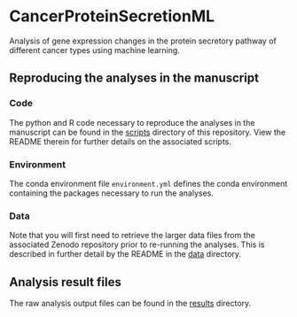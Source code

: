 # CancerProteinSecretionML
Analysis of gene expression changes in the protein secretory pathway of different cancer types using machine learning.

## Reproducing the analyses in the manuscript

### Code
The python and R code necessary to reproduce the analyses in the manuscript can be found in the [scripts](scripts) directory of this repository. View the README therein for further details on the associated scripts.

### Environment
The conda environment file `environment.yml` defines the conda environment containing the packages necessary to run the analyses.

### Data
Note that you will first need to retrieve the larger data files from the associated Zenodo repository prior to re-running the analyses. This is described in further detail by the README in the [data](data) directory.


## Analysis result files

The raw analysis output files can be found in the [results](results) directory.



